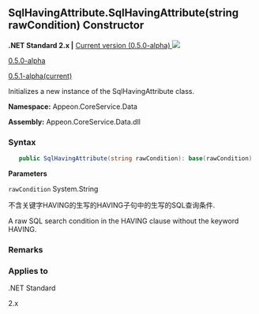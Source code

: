 ## **SqlHavingAttribute.SqlHavingAttribute(string rawCondition) Constructor**

**.NET Standard 2.x |**  <a href="javascript:void(0)" class="dropdown">Current version (0.5.0-alpha) <img src="~/images/dropdown.png"/></a>

<div class="otherversions"  value="versdiv">

<a href="javascript:void(0)">0.5.0-alpha</a>

<a href="javascript:void(0)">0.5.1-alpha(current)</a>

</div>

Initializes a new instance of the SqlHavingAttribute class.

 **Namespace:** Appeon.CoreService.Data

 **Assembly:** Appeon.CoreService.Data.dll

### **Syntax**

```c#
   public SqlHavingAttribute(string rawCondition): base(rawCondition)
```

**Parameters**

`rawCondition` System.String

不含关键字HAVING的生写的HAVING子句中的生写的SQL查询条件.

A raw SQL search condition in the HAVING clause without the keyword HAVING.

### **Remarks**





### **Applies to**

.NET Standard 

2.x